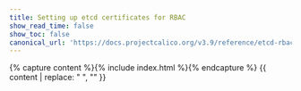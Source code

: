 ```yaml
---
title: Setting up etcd certificates for RBAC
show_read_time: false
show_toc: false
canonical_url: 'https://docs.projectcalico.org/v3.9/reference/etcd-rbac/index'
---
```

{% capture content %}{% include index.html %}{% endcapture %}
{{ content | replace: "    ", "" }}